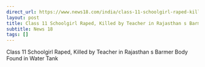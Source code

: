 ```yaml
---
direct_url: https://www.news18.com/india/class-11-schoolgirl-raped-killed-by-teacher-in-rajasthans-barmer-body-found-in-water-tank-8750731.html
layout: post
title: Class 11 Schoolgirl Raped, Killed by Teacher in Rajasthan s Barmer  Body Found in Water Tank
subtitle: News 18
tags: []
---
```


Class 11 Schoolgirl Raped, Killed by Teacher in Rajasthan s Barmer  Body Found in Water Tank
